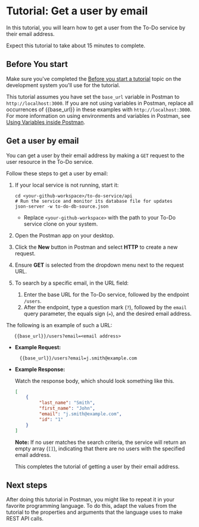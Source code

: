 # Tutorial: Get a user by email

In this tutorial, you will learn how to get a user from the To-Do service by their email address.

Expect this tutorial to take about 15 minutes to complete.

## Before You start

Make sure you've completed the [Before you start a tutorial](../tutorials/before-you-start-a-tutorial.md)  topic on the development system you'll use for the tutorial.

This tutorial assumes you have set the `base_url` variable in Postman to `http://localhost:3000`. If you are not using variables in Postman, replace all occurrences of \{\{base_url\}\} in these examples with `http://localhost:3000`. For more information on using environments and variables in Postman, see [Using Variables inside Postman](https://blog.postman.com/using-variables-inside-postman-and-collection-runner/).

## Get a user by email

You can get a user by their email address by making a `GET` request to the user resource in the To-Do service.

Follow these steps to get a user by email:

1. If your local service is not running, start it:

   ```shell
   cd <your-github-workspace>/to-do-service/api
   # Run the service and monitor its database file for updates
   json-server -w to-do-db-source.json
   ```
    
   * Replace `<your-github-workspace>` with the path to your To-Do service clone on your system.

2. Open the Postman app on your desktop.
3. Click the **New** button in Postman and select **HTTP** to create a new request.
4. Ensure **GET** is selected from the dropdown menu next to the request URL.
5. To search by a specific email, in the URL field:
    1. Enter the base URL for the To-Do service, followed by the endpoint `/users`. 
    2. After the endpoint, type a question mark (`?`), followed by the `email` query parameter, the equals sign (`=`), and the desired email address.
    
The following is an example of such a URL:

<!-- {% raw %} -->
```
   {{base_url}}/users?email=<email address>
```
<!-- {% endraw %}) -->
* **Example Request:**
<!-- {% raw %} -->
```
     {{base_url}}/users?email=j.smith@example.com
```
<!-- {% endraw %}) -->
* **Example Response:**

     Watch the response body, which should look something like this.

     ```json
     [
         {
              "last_name": "Smith",
              "first_name": "John",
              "email": "j.smith@example.com",
              "id": "1"
         }
     ]
     ```

     **Note:** If no user matches the search criteria, the service will return an empty array (`[]`), indicating that there are no users with the specified email address.

     This completes the tutorial of getting a user by their email address. 
     
## Next steps

After doing this tutorial in Postman, you might like to repeat it in
your favorite programming language. To do this, adapt the values from
the tutorial to the properties and arguments that the language uses to
make REST API calls.